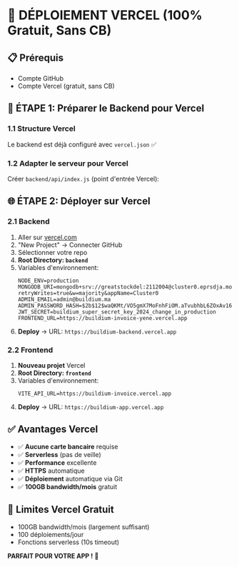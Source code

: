 # 🚀 DÉPLOIEMENT VERCEL (100% Gratuit, Sans CB)

## 📋 Prérequis
- Compte GitHub
- Compte Vercel (gratuit, sans CB)

## 🔧 ÉTAPE 1: Préparer le Backend pour Vercel

### 1.1 Structure Vercel
Le backend est déjà configuré avec `vercel.json` ✅

### 1.2 Adapter le serveur pour Vercel
Créer `backend/api/index.js` (point d'entrée Vercel):

## 🌐 ÉTAPE 2: Déployer sur Vercel

### 2.1 Backend
1. Aller sur [vercel.com](https://vercel.com)
2. "New Project" → Connecter GitHub
3. Sélectionner votre repo
4. **Root Directory: `backend`**
5. Variables d'environnement:
   ```
   NODE_ENV=production
   MONGODB_URI=mongodb+srv://greatstockdel:2112004@cluster0.eprsdja.mongodb.net/?retryWrites=true&w=majority&appName=Cluster0
   ADMIN_EMAIL=admin@buildium.ma
   ADMIN_PASSWORD_HASH=$2b$12$waQKMt/VO5gmX7MoFnhFiOM.aTvubhbL6ZOxAv16MjJH/bxEn.rKy
   JWT_SECRET=buildium_super_secret_key_2024_change_in_production
   FRONTEND_URL=https://buildium-invoice-yene.vercel.app
   ```
6. **Deploy** → URL: `https://buildium-backend.vercel.app`

### 2.2 Frontend
1. **Nouveau projet** Vercel
2. **Root Directory: `frontend`**
3. Variables d'environnement:
   ```
   VITE_API_URL=https://buildium-invoice.vercel.app
   ```
4. **Deploy** → URL: `https://buildium-app.vercel.app`

## ✅ Avantages Vercel
- ✅ **Aucune carte bancaire** requise
- ✅ **Serverless** (pas de veille)
- ✅ **Performance** excellente
- ✅ **HTTPS** automatique
- ✅ **Déploiement** automatique via Git
- ✅ **100GB bandwidth/mois** gratuit

## 🎯 Limites Vercel Gratuit
- 100GB bandwidth/mois (largement suffisant)
- 100 déploiements/jour
- Fonctions serverless (10s timeout)

**PARFAIT POUR VOTRE APP !** 🎉